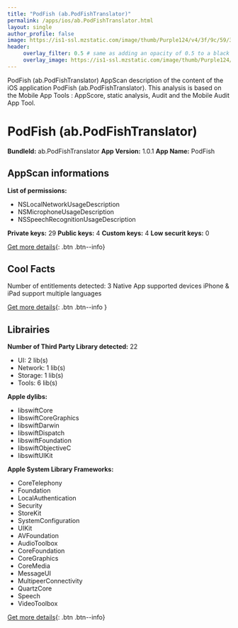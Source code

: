 ```yaml
---
title: "PodFish (ab.PodFishTranslator)"
permalink: /apps/ios/ab.PodFishTranslator.html
layout: single
author_profile: false
image: https://is1-ssl.mzstatic.com/image/thumb/Purple124/v4/3f/9c/59/3f9c5943-c007-232b-8afc-a9f3b97180bc/AppIcon-0-0-1x_U007emarketing-0-0-0-7-0-0-sRGB-0-0-0-GLES2_U002c0-512MB-85-220-0-0.png/512x512bb.jpg
header: 
     overlay_filter: 0.5 # same as adding an opacity of 0.5 to a black background
     overlay_image: https://is1-ssl.mzstatic.com/image/thumb/Purple124/v4/3f/9c/59/3f9c5943-c007-232b-8afc-a9f3b97180bc/AppIcon-0-0-1x_U007emarketing-0-0-0-7-0-0-sRGB-0-0-0-GLES2_U002c0-512MB-85-220-0-0.png/512x512bb.jpg
---
```

PodFish (ab.PodFishTranslator) AppScan description of the content of the iOS application PodFish (ab.PodFishTranslator). This analysis is based on the Mobile App Tools : AppScore, static analysis, Audit and the Mobile Audit App Tool.

# PodFish (ab.PodFishTranslator)

**BundleId:** ab.PodFishTranslator
**App Version:** 1.0.1
**App Name:** PodFish


## AppScan informations 

**List of permissions:** 
- NSLocalNetworkUsageDescription
- NSMicrophoneUsageDescription
- NSSpeechRecognitionUsageDescription
  
  
**Private keys:** 29
**Public keys:** 4
**Custom keys:** 4
**Low securit keys:** 0
  
[Get more details](/pricing.html){: .btn .btn--info}

## Cool Facts

Number of entitlements detected: 3
Native App
supported devices iPhone & iPad
support multiple languages
  
[Get more details](/pricing.html){: .btn .btn--info }

## Librairies 
**Number of Third Party Library detected:** 22
- UI: 2 lib(s)
- Network: 1 lib(s)
- Storage: 1 lib(s)
- Tools: 6 lib(s)


**Apple dylibs:**
- libswiftCore
- libswiftCoreGraphics
- libswiftDarwin
- libswiftDispatch
- libswiftFoundation
- libswiftObjectiveC
- libswiftUIKit


**Apple System Library Frameworks:**
- CoreTelephony
- Foundation
- LocalAuthentication
- Security
- StoreKit
- SystemConfiguration
- UIKit
- AVFoundation
- AudioToolbox
- CoreFoundation
- CoreGraphics
- CoreMedia
- MessageUI
- MultipeerConnectivity
- QuartzCore
- Speech
- VideoToolbox


  
[Get more details](/pricing.html){: .btn .btn--info}

